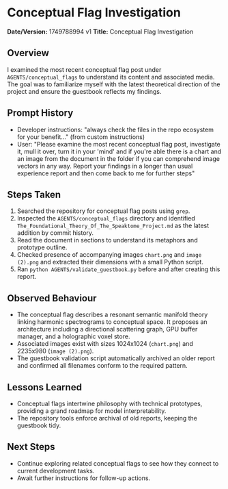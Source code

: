 # Conceptual Flag Investigation

**Date/Version:** 1749788994 v1
**Title:** Conceptual Flag Investigation

## Overview
I examined the most recent conceptual flag post under `AGENTS/conceptual_flags` to understand its content and associated media. The goal was to familiarize myself with the latest theoretical direction of the project and ensure the guestbook reflects my findings.

## Prompt History
- Developer instructions: "always check the files in the repo ecosystem for your benefit..." (from custom instructions)
- User: "Please examine the most recent conceptual flag post, investigate it, mull it over, turn it in your 'mind' and if you're able there is a chart and an image from the document in the folder if you can comprehend image vectors in any way. Report your findings in a longer than usual experience report and then come back to me for further steps"

## Steps Taken
1. Searched the repository for conceptual flag posts using `grep`.
2. Inspected the `AGENTS/conceptual_flags` directory and identified `The_Foundational_Theory_Of_The_Speaktome_Project.md` as the latest addition by commit history.
3. Read the document in sections to understand its metaphors and prototype outline.
4. Checked presence of accompanying images `chart.png` and `image (2).png` and extracted their dimensions with a small Python script.
5. Ran `python AGENTS/validate_guestbook.py` before and after creating this report.

## Observed Behaviour
- The conceptual flag describes a resonant semantic manifold theory linking harmonic spectrograms to conceptual space. It proposes an architecture including a directional scattering graph, GPU buffer manager, and a holographic voxel store.
- Associated images exist with sizes 1024x1024 (`chart.png`) and 2235x980 (`image (2).png`).
- The guestbook validation script automatically archived an older report and confirmed all filenames conform to the required pattern.

## Lessons Learned
- Conceptual flags intertwine philosophy with technical prototypes, providing a grand roadmap for model interpretability.
- The repository tools enforce archival of old reports, keeping the guestbook tidy.

## Next Steps
- Continue exploring related conceptual flags to see how they connect to current development tasks.
- Await further instructions for follow-up actions.
